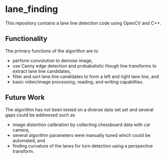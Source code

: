 # lane_finding

This repository contains a lane line detection code using OpenCV and C++.

## Functionality

The primary functions of the algorithm are to
* perform convolution to denoise image,
* use Canny edge detection and probabalistic Hough line transforms to extract lane line candidates,
* filter and sort lane line candidates to form a left and right lane line, and
* basic video/image processing, reading, and writing capabilties. 

## Future Work

The algorithm has not been tested on a diverse data set yet and several gaps could be addressed such as
* image distortion calibration by collecting chessboard data with car camera,
* several algorithm parameters were manually tuned which could be automated, and
* finding curvature of the lanes for turn detection using a perspective transform.
